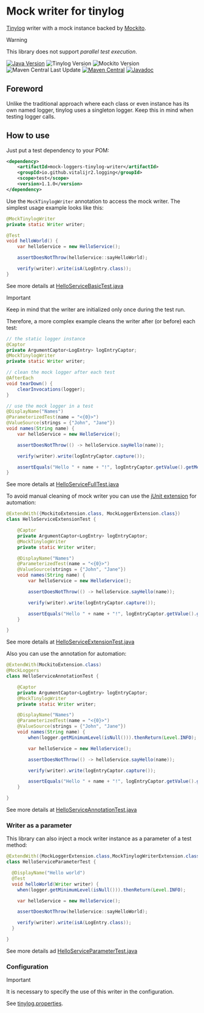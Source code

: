# Mock writer for tinylog

[Tinylog][tinylog] writer with a mock instance backed by [Mockito][].

> [!WARNING]
> This library does not support _parallel test execution_.

[![Java Version][java-version]][jdk-download]
![Tinylog Version][tinylog-version]
![Mockito Version][mockito-version]  
![Maven Central Last Update][maven-central-last-update]
[![Maven Central][maven-central]][maven-central-link]
[![Javadoc][javadoc]][javadoc-link]

## Foreword

Unlike the traditional approach where each class or even instance has its own named logger,
tinylog uses a singleton logger. Keep this in mind when testing logger calls.

## How to use

Just put a test dependency to your POM:
```xml
<dependency>
    <artifactId>mock-loggers-tinylog-writer</artifactId>
    <groupId>io.github.vitalijr2.logging</groupId>
    <scope>test</scope>
    <version>1.1.0</version>
</dependency>
```

Use the `MockTinylogWriter` annotation to access the mock writer. The simplest usage example looks like this:
```java
@MockTinylogWriter
private static Writer writer;

@Test
void helloWorld() {
    var helloService = new HelloService();

    assertDoesNotThrow(helloService::sayHelloWorld);

    verify(writer).write(isA(LogEntry.class));
}
```
See more details at [HelloServiceBasicTest.java](src/it/hello-tinylog-world/src/test/java/example/hello/HelloServiceBasicTest.java)

> [!IMPORTANT]
> Keep in mind that the writer are initialized only once during the test run.

Therefore, a more complex example cleans the writer after (or before) each test:
```java
// the static logger instance
@Captor
private ArgumentCaptor<LogEntry> logEntryCaptor;
@MockTinylogWriter
private static Writer writer;

// clean the mock logger after each test
@AfterEach
void tearDown() {
    clearInvocations(logger);
}

// use the mock logger in a test
@DisplayName("Names")
@ParameterizedTest(name = "<{0}>")
@ValueSource(strings = {"John", "Jane"})
void names(String name) {
    var helloService = new HelloService();

    assertDoesNotThrow(() -> helloService.sayHello(name));

    verify(writer).write(logEntryCaptor.capture());

    assertEquals("Hello " + name + "!", logEntryCaptor.getValue().getMessage());
}
```
See more details at [HelloServiceFullTest.java](src/it/hello-tinylog-world/src/test/java/example/hello/HelloServiceFullTest.java)

To avoid manual cleaning of mock writer you can use the [jUnit extension][junit-extension] for automation:
```java
@ExtendWith({MockitoExtension.class, MockLoggerExtension.class})
class HelloServiceExtensionTest {

    @Captor
    private ArgumentCaptor<LogEntry> logEntryCaptor;
    @MockTinylogWriter
    private static Writer writer;

    @DisplayName("Names")
    @ParameterizedTest(name = "<{0}>")
    @ValueSource(strings = {"John", "Jane"})
    void names(String name) {
        var helloService = new HelloService();

        assertDoesNotThrow(() -> helloService.sayHello(name));

        verify(writer).write(logEntryCaptor.capture());

        assertEquals("Hello " + name + "!", logEntryCaptor.getValue().getMessage());
    }

}
```
See more details at [HelloServiceExtensionTest.java](src/it/hello-tinylog-world/src/test/java/example/hello/HelloServiceExtensionTest.java)

Also you can use the annotation for automation:
```java
@ExtendWith(MockitoExtension.class)
@MockLoggers
class HelloServiceAnnotationTest {

    @Captor
    private ArgumentCaptor<LogEntry> logEntryCaptor;
    @MockTinylogWriter
    private static Writer writer;

    @DisplayName("Names")
    @ParameterizedTest(name = "<{0}>")
    @ValueSource(strings = {"John", "Jane"})
    void names(String name) {
        when(logger.getMinimumLevel(isNull())).thenReturn(Level.INFO);

        var helloService = new HelloService();

        assertDoesNotThrow(() -> helloService.sayHello(name));

        verify(writer).write(logEntryCaptor.capture());

        assertEquals("Hello " + name + "!", logEntryCaptor.getValue().getMessage());
    }

}
```
See more details at [HelloServiceAnnotationTest.java](src/it/hello-tinylog-world/src/test/java/example/hello/HelloServiceAnnotationTest.java)

### Writer as a parameter

This library can also inject a mock writer instance as a parameter of a test method:
```java
@ExtendWith({MockLoggerExtension.class,MockTinylogWriterExtension.class})
class HelloServiceParameterTest {

  @DisplayName("Hello world")
  @Test
  void helloWorld(Writer writer) {
    when(logger.getMinimumLevel(isNull())).thenReturn(Level.INFO);

    var helloService = new HelloService();

    assertDoesNotThrow(helloService::sayHelloWorld);

    verify(writer).write(isA(LogEntry.class));
  }

}
```
See more details ad [HelloServiceParameterTest.java](src/it/hello-tinylog-world/src/test/java/example/hello/HelloServiceParameterTest.java)

### Configuration

> [!IMPORTANT]
> It is necessary to specify the use of this writer in the configuration.

See [tinylog.properties](src/it/hello-tinylog-world/src/test/resources/tinylog.properties).

[tinylog]: https://tinylog.org/v2/

[Mockito]: https://site.mockito.org

[java-version]: https://img.shields.io/static/v1?label=Java&message=11&color=blue&logoColor=E23D28

[jdk-download]: https://www.oracle.com/java/technologies/downloads/#java11

[tinylog-version]: https://img.shields.io/static/v1?label=tinylog&message=2.7.0&color=blue&logoColor=E23D28

[mockito-version]: https://img.shields.io/static/v1?label=Mockito&message=5.14.2&color=blue&logoColor=E23D28

[maven-central-last-update]: https://img.shields.io/maven-central/last-update/io.github.vitalijr2.logging/mock-loggers-tinylog-writer

[maven-central]: https://img.shields.io/maven-central/v/io.github.vitalijr2.logging/mock-loggers-tinylog-writer

[maven-central-link]: https://central.sonatype.com/artifact/io.github.vitalijr2.logging/mock-loggers-tinylog-writer?smo=true

[javadoc]: https://javadoc.io/badge2/io.github.vitalijr2.logging/mock-loggers-tinylog-writer/javadoc.svg

[javadoc-link]: https://javadoc.io/doc/io.github.vitalijr2.logging/mock-loggers-tinylog-writer

[junit-extension]: ../core/
